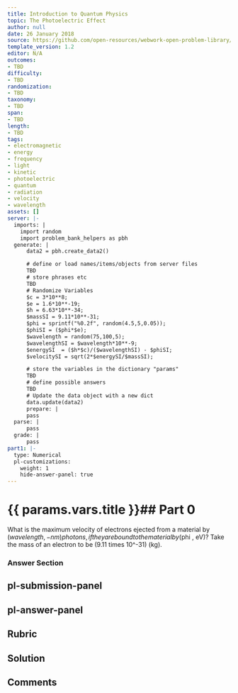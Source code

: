 ```yaml
---
title: Introduction to Quantum Physics
topic: The Photoelectric Effect
author: null
date: 26 January 2018
source: https://github.com/open-resources/webwork-open-problem-library/tree/master/Contrib/BrockPhysics/College_Physics_Urone/29.Introduction_to_Quantum_Physics/29-02.The_Photoelectric_Effect/NU_U17_29_02_011.pg
template_version: 1.2
editor: N/A
outcomes:
- TBD
difficulty:
- TBD
randomization:
- TBD
taxonomy:
- TBD
span:
- TBD
length:
- TBD
tags:
- electromagnetic
- energy
- frequency
- light
- kinetic
- photoelectric
- quantum
- radiation
- velocity
- wavelength
assets: []
server: |-
  imports: |
    import random
    import problem_bank_helpers as pbh
  generate: |
      data2 = pbh.create_data2()

      # define or load names/items/objects from server files
      TBD
      # store phrases etc
      TBD
      # Randomize Variables
      $c = 3*10**8;
      $e = 1.6*10**-19;
      $h = 6.63*10**-34;
      $massSI = 9.11*10**-31;
      $phi = sprintf("%0.2f", random(4.5,5,0.05));
      $phiSI = ($phi*$e);
      $wavelength = random(75,100,5);
      $wavelengthSI = $wavelength*10**-9;
      $energySI  = ($h*$c)/($wavelengthSI) - $phiSI;
      $velocitySI = sqrt(2*$energySI/$massSI);

      # store the variables in the dictionary "params"
      TBD
      # define possible answers
      TBD
      # Update the data object with a new dict
      data.update(data2)
      prepare: |
      pass
  parse: |
      pass
  grade: |
      pass
part1: |-
  type: Numerical
  pl-customizations:
    weight: 1
    hide-answer-panel: true
---
```


# {{ params.vars.title }}## Part 0 
What is the maximum velocity of electrons ejected from a material by ($wavelength , -nm) photons, if they are bound to the material by ($phi , eV)? Take the mass of an electron to be (9.11 times 10^-31) (kg). 


### Answer Section 


## pl-submission-panel 


## pl-answer-panel 


## Rubric 


## Solution 


## Comments 


